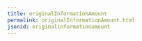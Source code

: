 ```yaml
---
title: originalInformationAmount
permalink: originalInformationAmount.html
jsonid: originalinformationamount
---
```

